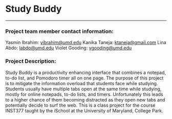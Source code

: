 # Study Buddy
****

### Project team member contact information:
Yasmin Ibrahim: yibrahim@umd.edu
Kanika Taneja: ktaneja@gmail.com
Lina Abdo: labdo@umd.edu
Violet Gooding: vgooding@umd.edu

### Project Description:
Study Buddy is a productivity enhancing interface that combines a notepad, to-do list, and Pomodoro timer
all on one page. The purpose of this project is to mitigate the information overload that students face while
studying. Students usually have multiple tabs open at the same time while studying, mostly for online notepads,
to-do lists, and timers. Unfortunately this leads to a higher chance of them becoming distracted as they open new
tabs and potentially decide to surf the web. This is a class project for the course INST377 taught by the iSchool at
the University of Maryland, College Park.
